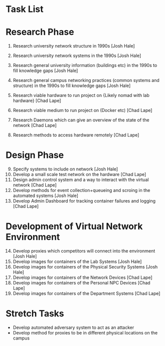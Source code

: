 # Task List

# Research Phase
1. Research university network structure in 1990s [Josh Hale]
2. Research university network systems in the 1990s [Josh Hale]
3. Research general university information (buildings etc) in the 1990s to fill knowledge gaps [Josh Hale]
4. Research general campus networking practices (common systems and structure) in the 1990s to fill knowledge gaps [Josh Hale]

5. Research viable hardware to run project on {Likely nomad with lab hardware} [Chad Lape]
6. Research viable medium to run project on (Docker etc) [Chad Lape]
7. Research Daemons which can give an overview of the state of the network [Chad Lape]
8. Research methods to access hardware remotely [Chad Lape]

# Design Phase
9. Specify systems to include on network [Josh Hale]
10. Develop a small scale test network on the hardware [Chad Lape]
11. Design admin control system and a way to interact with the virtual network [Chad Lape]
12. Develop methods for event collection+queueing and scroing in the automated systems [Josh Hale]
13. Develop Admin Dashboard for tracking container failures and logging [Chad Lape]

# Development of Virtual Network Environment
14. Develop proxies which competitors will connect into the environment [Josh Hale]
15. Develop images for containers of the Lab Systems [Josh Hale]
16. Develop images for containers of the Physical Security Systems [Josh Hale]
17. Develop images for containers of the Network Devices [Chad Lape]
18. Develop images for containers of the Personal NPC Devices [Chad Lape]
19. Develop images for containers of the Department Systems [Chad Lape]


# Stretch Tasks
* Develop automated adversary system to act as an attacker
* Develop method for proxies to be in different physical locations on the campus